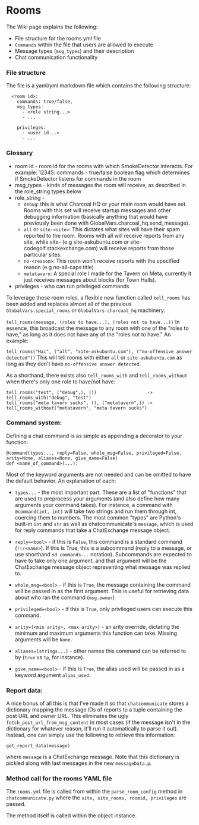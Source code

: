 # Rooms

The Wiki page explains the following:
- File structure for the rooms.yml file
- `Commands` within the file that users are allowed to execute
- Message types (`msg_types`) and their description
- Chat communication functionality

### File structure

The file is a yaml/yml markdown file which contains the following structure:

```<chat host>:
  <room id>:
    commands: true/false,
    msg_types:
      - <role string...>
      - ...

    privileges: 
      - <user id...>
      - ...
```
### Glossary

- room id - room id for the rooms with which SmokeDetector interacts. For example: 12345:
commands - true/false boolean flag which determines if SmokeDetector listens for commands in the room
- msg_types - kinds of messages the room will receive, as described in the role_string types below
- role_string - 
   * `debug`: this is what Charcoal HQ or your main room would have set. Rooms with this set will receive startup messages and other debugging information (basically anything that would have previously been done with GlobalVars.charcoal_hq.send_message).
   * `all` or `site-<site>`: This dictates what sites will have their spam reported to the room. Rooms with all will receive reports from any site, while site-<site> (e.g site-askubuntu.com or site-codegolf.stackexchange.com) will receive reports from those particular sites.
  * `no-<reason>`: This room won't receive reports with the specified reason (e.g no-all-caps title)
  * `metatavern`: A special role I made for the Tavern on Meta, currently it just receives messages about blocks (for Town Halls).
- privileges - who can run privileged commands

To leverage these room roles, a flexible new function called `tell_rooms` has been added and replaces almost all of the previous `GlobalVars.special_rooms` or `GlobalVars.charcoal_hq` machinery:

```tell_rooms(message, (roles to have...), (roles not to have...))```
In essence, this broadcast the message to any room with one of the "roles to have," as long as it does not have any of the "roles not to have." An example:

```tell_rooms("Hai", ("all", "site-askubuntu.com"), ("no-offensive answer detected"))```
This will tell rooms with either `all` or `site-askubuntu.com` as long as they don't have `no-offensive answer detected`.

As a shorthand, there exists also `tell_rooms_with` and `tell_rooms_without` when there's only one role to have/not have:

```
tell_rooms("test", ("debug",), ())                   -> tell_rooms_with("debug", "test")
tell_rooms("meta tavern sucks", (), ("metatavern",)) -> tell_rooms_without("metatavern", "meta tavern sucks")
```
### Command system:
Defining a chat command is as simple as appending a decorator to your function:

```
@command(types..., reply=False, whole_msg=False, privileged=False, arity=None, aliases=None, give_name=False)
def <name_of_command>(...):
```

Most of the keyword arguments are not needed and can be omitted to have the default behavior. An explanation of each:

- `types...` - the most important part. These are a list of "functions" that are used to preprocess your arguments (and also define how many arguments your command takes). For instance, a command with `@command(int, int)` will take two strings and run them through int, coercing them to numbers. The most common "types" are Python's built-in `int` and `str` as well as chatcommunicate's `message`, which is used for reply commands that take a ChatExchange message object.

- `reply=<bool>` - if this is `False`, this command is a standard command (`!!/<name>`). If this is True, this is a subcommand (reply to a message, or use shorthand `sd commands...` notation). Subcommands are expected to have to take only one argument, and that argument will be the ChatExchange message object representing what message was replied to.

- `whole_msg=<bool>` - if this is `True`, the message containing the command will be passed in as the first argument. This is useful for retrieving data about who ran the command (`msg.owner`)

- `privileged=<bool>` - if this is `True`, only privileged users can execute this command.

- `arity=(<min arity>, <max arity>)` - an arity override, dictating the minimum and maximum arguments this function can take. Missing arguments will be `None`.

- `aliases=[strings...]` - other names this command can be referred to by (`true` vs `tp`, for instance).

- `give_name=<bool>` - if this is `True`, the alias used will be passed in as a keyword argument `alias_used`.

### Report data:
A nice bonus of all this is that I've made it so that `chatcommunicate` stores a dictionary mapping the message IDs of reports to a tuple containing the post URL and owner URL. This eliminates the ugly `fetch_post_url_from_msg_content` in most cases (if the message isn't in the dictionary for whatever reason, it'll run it automatically to parse it out). Instead, one can simply use the following to retrieve this information:

```get_report_data(message)```

where `message` is a ChatExchange message. Note that this dictionary is pickled along with last messages in the new `messageData.p`.

### Method call for the rooms YAML file

The `rooms.yml` file is called from within the `parse_room_config` method in `chatcommunicate.py` where the `site, site_rooms, roomid, privileges` are passed. 

The method itself is called within the object instance. 
